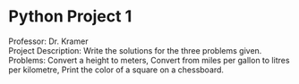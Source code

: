# Python Project 1

Professor: Dr. Kramer \
Project Description: Write the solutions for the three problems given. \
Problems: Convert a height to meters, Convert from miles per gallon to litres per kilometre, Print the color of a square on a chessboard. 